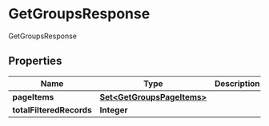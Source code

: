 

# GetGroupsResponse

GetGroupsResponse

## Properties

| Name | Type | Description | Notes |
|------------ | ------------- | ------------- | -------------|
|**pageItems** | [**Set&lt;GetGroupsPageItems&gt;**](GetGroupsPageItems.md) |  |  [optional] |
|**totalFilteredRecords** | **Integer** |  |  [optional] |




